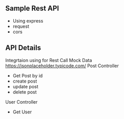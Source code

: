 ## Sample Rest API
* Using express
* request
* cors

## API Details
Integrtaion using for Rest Call Mock Data https://jsonplaceholder.typicode.com/
Post Controller
  - Get Post by id
  - create post
  - update post
  - delete post

User Controller
  - Get User
